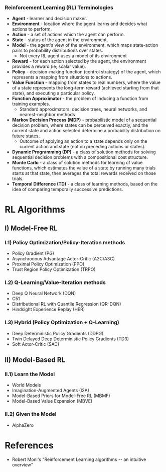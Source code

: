 ### Reinforcement Learning (RL) Terminologies
- **Agent** - learner and decision maker.
- **Environment** - location where the agent learns and decides what actions to perform.
- **Action** - a set of actions which the agent can perform.
- **State** - status of the agent in the environment.
- **Model** - the agent's view of the environment, which maps state-action pairs to probability distributions over states.
    - Not every RL agent uses a model of its environment
- **Reward** - for each action selected by the agent, the environment provides a reward (ie; scalar value).
- **Policy** - decision-making function (control strategy) of the agent, which represents a mapping from situations to actions.
- **Value Function** - mapping from states to real numbers, where the value of a state represents the long-term reward (achieved starting from that state), and executing a particular policy.
- **Function Approximator** - the problem of inducing a function from training examples.
    - Standard approximators: decision trees, neural networks, and nearest-neighbor methods
- **Markov Decision Process (MDP)** - probabilistic model of a sequential decision problem, where states can be perceived exactly, and the current state and action selected determine a probability distribution on future states.
    - Outcome of applying an action to a state depends only on the current action and state (not on preceding actions or states).
- **Dynamic Programming (DP)** - a class of solution methods for solving sequential decision problems with a compositional cost structure.
- **Monte Carlo** - a class of solution methods for learning of value functions, which estimates the value of a state by running many trials starts at that state, then averages the total rewards received on those trials.
- **Temporal Difference (TD)** - a class of learning methods, based on the idea of comparing temporally successive predictions.

# RL Algorithms
## I) Model-Free RL
### I.1) Policy Optimization/Policy-Iteration methods
- Policy Gradient (PG)
- Asynchronous Advantage Actor-Critic (A2C/A3C)
- Proximal Policy Optimization (PPO)
- Trust Region Policy Optimization (TRPO)
### I.2) Q-Learning/Value-Iteration methods
- Deep Q Neural Network (DQN)
- C51
- Distributional RL with Quantile Regression (QR-DQN)
- Hindsight Experience Replay (HER)
### I.3) Hybrid (Policy Optimization + Q-Learning)
- Deep Deterministic Policy Gradients (DDPG)
- Twin Delayed Deep Deterministic Policy Gradients (TD3)
- Soft Actor-Critic (SAC)
## II) Model-Based RL
### II.1) Learn the Model
- World Models
- Imagination-Augmented Agents (I2A)
- Model-Based Priors for Model-Free RL (MBMF)
- Model-Based Value Expansion (MBVE)
### II.2) Given the Model
- AlphaZero
    
# References
- Robert Moni's "Reinforcement Learning algorithms -- an intuitive overview"

